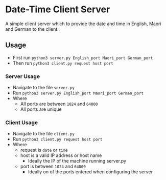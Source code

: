 # Date-Time Client Server

A simple client server which to provide the date and time in English, Maori and German to the client.

## Usage
  - First run `python3 server.py English_port Maori_port German_port`
  - Then run `python3 client.py request host port`

### Server Usage
  - Navigate to the file `server.py`
  - Run `python3 server.py English_port Maori_port German_port`
  - Where
      * All ports are between `1024` and `64000`
      * All ports are unique
      
      
### Client Usage
  - Navigate to the file `client.py`
  - Run `python3 client.py request host port`
  - Where
      * request is `date` or `time`
      * host is a valid IP address or host name
          - Ideally the IP of the machine running server.py
      * port is between `1024` and `64000`
          - Ideally on of the ports entered when configuring the server

